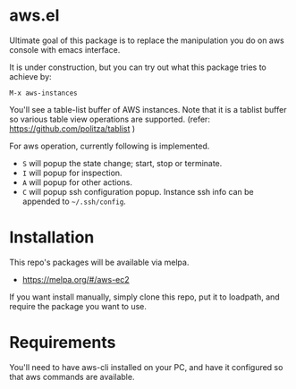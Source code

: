 # aws.el

Ultimate goal of this package is to replace the manipulation you do on aws console with emacs interface.

It is under construction, but you can try out what this package tries to achieve by:

   `M-x aws-instances`

You'll see a table-list buffer of AWS instances.
Note that it is a tablist buffer so various table view operations are supported.
(refer: https://github.com/politza/tablist )

For aws operation, currently following is implemented.

 * `S` will popup the state change; start, stop or terminate.
 * `I` will popup for inspection.
 * `A` will popup for other actions.
 * `C` will popup ssh configuration popup.
   Instance ssh info can be appended to `~/.ssh/config`.


# Installation

This repo's packages will be available via melpa.

  * https://melpa.org/#/aws-ec2

If you want install manually, simply clone this repo, put it to loadpath, and require the package you want to use.

# Requirements

You'll need to have aws-cli installed on your PC, and have it configured so that aws commands are available.
